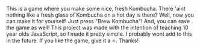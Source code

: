 This is a game where you make some nice, fresh Kombucha. There 'aint nothing like a fresh glass of Kombucha on a hot day is there? 
Well, now you can make it for yourself! Just press "Brew Kombucha"! And, you can save the game as well!
This project was made with the intention of teaching 10 year olds JavaScript, so I made it pretty simple. I probably wont add to this in the future. 
If you like the game, give it a ⭐. Thanks!
